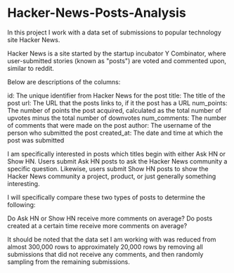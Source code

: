# Hacker-News-Posts-Analysis
In this project I work with a data set of submissions to popular technology site Hacker News.

Hacker News is a site started by the startup incubator Y Combinator, where user-submitted stories (known as "posts") are voted and commented upon, similar to reddit.

Below are descriptions of the columns:

id: The unique identifier from Hacker News for the post
title: The title of the post
url: The URL that the posts links to, if it the post has a URL
num_points: The number of points the post acquired, calculated as the total number of upvotes minus the total number of downvotes
num_comments: The number of comments that were made on the post
author: The username of the person who submitted the post
created_at: The date and time at which the post was submitted

I am specifically interested in posts which titles begin with either Ask HN or Show HN. Users submit Ask HN posts to ask the Hacker News community a specific question. Likewise, users submit Show HN posts to show the Hacker News community a project, product, or just generally something interesting.

I will specifically compare these two types of posts to determine the following:

Do Ask HN or Show HN receive more comments on average?
Do posts created at a certain time receive more comments on average?

It should be noted that the data set I am working with was reduced from almost 300,000 rows to approximately 20,000 rows by removing all submissions that did not receive any comments, and then randomly sampling from the remaining submissions.
